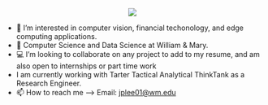 <p align="center">
  <img src="https://capsule-render.vercel.app/api?text=jordan lee: student + dev &animation=fadeIn&type=waving&color=gradient&height=100"/>
</p>

- 👀 I’m interested in computer vision, financial techonology, and edge computing applications.
- 🌱 Computer Science and Data Science at William & Mary.
- 💻 I’m looking to collaborate on any project to add to my resume, and am also open to internships or part time work
- I am currently working with Tarter Tactical Analytical ThinkTank as a Research Engineer.
- 📫 How to reach me --> Email: jplee01@wm.edu

<!---
jordanpualee/jordanpualee is a ✨ special ✨ repository because its `README.md` (this file) appears on your GitHub profile.
You can click the Preview link to take a look at your changes.
--->
